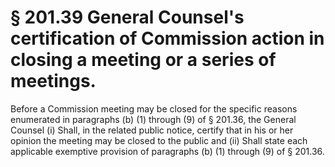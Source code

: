 # § 201.39   General Counsel's certification of Commission action in closing a meeting or a series of meetings.

Before a Commission meeting may be closed for the specific reasons enumerated in paragraphs (b) (1) through (9) of § 201.36, the General Counsel (i) Shall, in the related public notice, certify that in his or her opinion the meeting may be closed to the public and (ii) Shall state each applicable exemptive provision of paragraphs (b) (1) through (9) of § 201.36. 




